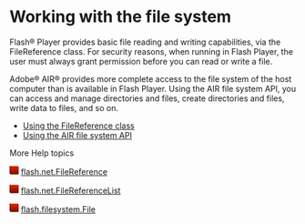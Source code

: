 # Working with the file system

Flash® Player provides basic file reading and writing capabilities, via the
FileReference class. For security reasons, when running in Flash Player, the
user must always grant permission before you can read or write a file.

Adobe® AIR® provides more complete access to the file system of the host
computer than is available in Flash Player. Using the AIR file system API, you
can access and manage directories and files, create directories and files, write
data to files, and so on.

- [Using the FileReference class](./using-the-filereference-class.md)
- [Using the AIR file system API](./using-the-air-file-system-api/index.md)

More Help topics

![](../../img/flashplatformLinkIndicator.png)
[flash.net.FileReference](https://help.adobe.com/en_US/FlashPlatform/reference/actionscript/3/flash/net/FileReference.html)

![](../../img/flashplatformLinkIndicator.png)
[flash.net.FileReferenceList](https://help.adobe.com/en_US/FlashPlatform/reference/actionscript/3/flash/net/FileReferenceList.html)

![](../../img/flashplatformLinkIndicator.png)
[flash.filesystem.File](https://help.adobe.com/en_US/FlashPlatform/reference/actionscript/3/flash/filesystem/File.html)
